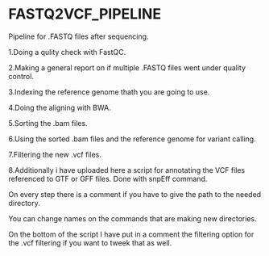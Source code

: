 # FASTQ2VCF_PIPELINE
Pipeline for .FASTQ files after sequencing.

1.Doing a qulity check with FastQC.  

2.Making a general report on if multiple .FASTQ files went under quality control.  

3.Indexing the reference genome thath you are going to use.  

4.Doing the aligning with BWA.  

5.Sorting the .bam files.  

6.Using the sorted .bam files and the reference genome for variant calling.  

7.Filtering the new .vcf files.  

8.Additionally i have uploaded here a script for annotating the VCF files referenced to GTF or GFF files. Done with snpEff command.

  



  On every step there is a comment if you have to give the path to the needed directory.

  You can change names on the commands that are making new directories.

  On the bottom of the script I have put in a comment the filtering option for the .vcf filtering if you want to tweek that as well.
